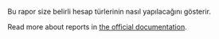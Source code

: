 Bu rapor size belirli hesap türlerinin nasıl yapılacağını gösterir.

Read more about reports in [the official documentation](https://docs.firefly-iii.org/advanced-concepts/reports).
